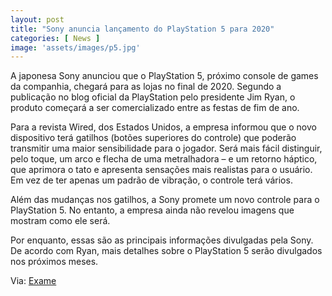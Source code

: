 ```yaml
---
layout: post
title: "Sony anuncia lançamento do PlayStation 5 para 2020"
categories: [ News ]
image: 'assets/images/p5.jpg'
---
```


A japonesa Sony anunciou que o PlayStation 5, próximo console de games da companhia, chegará para as lojas no final de 2020. Segundo a publicação no blog oficial da PlayStation pelo presidente Jim Ryan, o produto começará a ser comercializado entre as festas de fim de ano.

Para a revista Wired, dos Estados Unidos, a empresa informou que o novo dispositivo terá gatilhos (botões superiores do controle) que poderão transmitir uma maior sensibilidade para o jogador. Será mais fácil distinguir, pelo toque, um arco e flecha de uma metralhadora – e um retorno háptico, que aprimora o tato e apresenta sensações mais realistas para o usuário. Em vez de ter apenas um padrão de vibração, o controle terá vários.

Além das mudanças nos gatilhos, a Sony promete um novo controle para o PlayStation 5.  No entanto, a empresa ainda não revelou imagens que mostram como ele será.

Por enquanto, essas são as principais informações divulgadas pela Sony. De acordo com Ryan, mais detalhes sobre o PlayStation 5 serão divulgados nos próximos meses.

Via: [Exame](https://exame.abril.com.br/tecnologia/sony-anuncia-lancamento-do-playstation-5-para-2020/)
